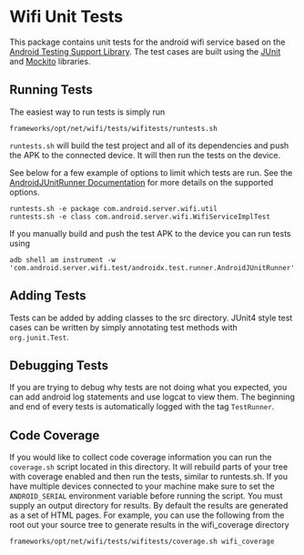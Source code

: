 # Wifi Unit Tests
This package contains unit tests for the android wifi service based on the
[Android Testing Support Library](http://developer.android.com/tools/testing-support-library/index.html).
The test cases are built using the [JUnit](http://junit.org/) and [Mockito](http://mockito.org/)
libraries.

## Running Tests
The easiest way to run tests is simply run

```
frameworks/opt/net/wifi/tests/wifitests/runtests.sh
```

`runtests.sh` will build the test project and all of its dependencies and push the APK to the
connected device. It will then run the tests on the device.

See below for a few example of options to limit which tests are run.
See the
[AndroidJUnitRunner Documentation](https://developer.android.com/reference/android/support/test/runner/AndroidJUnitRunner.html)
for more details on the supported options.

```
runtests.sh -e package com.android.server.wifi.util
runtests.sh -e class com.android.server.wifi.WifiServiceImplTest
```

If you manually build and push the test APK to the device you can run tests using

```
adb shell am instrument -w 'com.android.server.wifi.test/androidx.test.runner.AndroidJUnitRunner'
```

## Adding Tests
Tests can be added by adding classes to the src directory. JUnit4 style test cases can
be written by simply annotating test methods with `org.junit.Test`.

## Debugging Tests
If you are trying to debug why tests are not doing what you expected, you can add android log
statements and use logcat to view them. The beginning and end of every tests is automatically logged
with the tag `TestRunner`.

## Code Coverage
If you would like to collect code coverage information you can run the `coverage.sh` script located
in this directory. It will rebuild parts of your tree with coverage enabled and then run the tests,
similar to runtests.sh. If you have multiple devices connected to your machine make sure to set the
`ANDROID_SERIAL` environment variable before running the script. You must supply an output directory
for results. By default the results are generated as a set of HTML pages. For example, you can use
the following from the root out your source tree to generate results in the wifi_coverage directory

```
frameworks/opt/net/wifi/tests/wifitests/coverage.sh wifi_coverage
```
